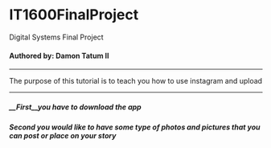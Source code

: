 # IT1600FinalProject
Digital Systems Final Project
#### Authored by: Damon Tatum II
___
The purpose of this tutorial is to teach you how to use instagram and upload
___
##### __First__you have to download the app
##### __Second__ you would like to have some type of photos and pictures that you can post or place on your story 
